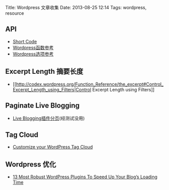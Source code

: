 Title: Wordpress 文章收集
Date: 2013-08-25 12:14
Tags: wordpress, resource

## API

*  [Short Code](http://codex.wordpress.org/Shortcode_API)
*  [Wordpress函数参考](http://codex.wordpress.org/Function_Reference/)
*  [Wordpress选项参考](http://codex.wordpress.org/Option_Reference)

## Excerpt Length 摘要长度

*  [[http://codex.wordpress.org/Function_Reference/the_excerpt#Control_Excerpt_Length_using_Filters|Control 
Excerpt Length using Filters]]
## Paginate Live Blogging

*  [Live Blogging插件分页](http://wordpress.org/support/topic/live-blogging-limit-length-of-liveblog-paginate-liveblog)(经测试没用)
## Tag Cloud

*  [Customize your WordPress Tag Cloud](http://betterwp.net/22-customize-your-wordpress-tag-cloud/)
## Wordpress 优化

*  [13 Most Robust WordPress Plugins To Speed Up Your Blog’s Loading Time](http://www.smashingapps.com/2011/01/27/13-most-robust-wordpress-plugins-to-speed-up-your-blogs-loading-time.html) 

